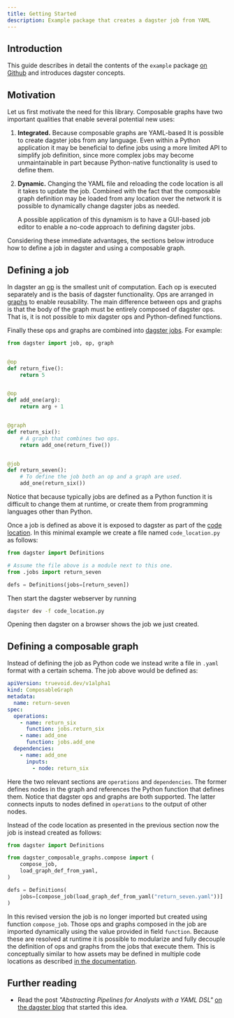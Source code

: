 ```yaml
---
title: Getting Started
description: Example package that creates a dagster job from YAML
---
```


## Introduction

This guide describes in detail the contents of the `example` package [on Github](https://github.com/truevoid-development/dagster-composable-graphs/tree/feat/add-docs/example)
and introduces dagster concepts.

## Motivation

Let us first motivate the need for this library. Composable graphs
have two important qualities that enable several potential new uses:

1. **Integrated.** Because composable graphs are YAML-based It is possible to
   create dagster jobs from any language. Even within a Python application it
   may be beneficial to define jobs using a more limited API to simplify job
   definition, since more complex jobs may become unmaintainable in part
   because Python-native functionality is used to define them.
1. **Dynamic.** Changing the YAML file and reloading the code location is
   all it takes to update the job. Combined with the fact that the composable
   graph definition may be loaded from any location over the network it is
   possible to dynamically change dagster jobs as needed.

   A possible application of this dynamism is to have a GUI-based job editor to
   enable a no-code approach to defining dagster jobs.

Considering these immediate advantages, the sections below introduce how to
define a job in dagster and using a composable graph.

## Defining a job

In dagster an [op](https://docs.dagster.io/concepts/ops-jobs-graphs/ops#ops) is
the smallest unit of computation. Each op is executed separately and is the
basis of dagster functionality. Ops are arranged in [graphs](https://docs.dagster.io/concepts/ops-jobs-graphs/graphs#op-graphs)
to enable reusability. The main difference between ops and graphs is that the
body of the graph must be entirely composed of dagster ops. That is, it is not
possible to mix dagster ops and Python-defined functions.

Finally these ops and graphs are combined into [dagster jobs](https://docs.dagster.io/concepts/ops-jobs-graphs/op-jobs).
For example:

```python title="jobs.py"
from dagster import job, op, graph


@op
def return_five():
    return 5


@op
def add_one(arg):
    return arg + 1


@graph
def return_six():
    # A graph that combines two ops.
    return add_one(return_five())


@job
def return_seven():
    # To define the job both an op and a graph are used.
    add_one(return_six())
```

Notice that because typically jobs are defined as a Python function it is
difficult to change them at runtime, or create them from programming languages
other than Python.

Once a job is defined as above it is exposed to dagster as part of the [code
location](https://docs.dagster.io/concepts/code-locations). In this minimal
example we create a file named `code_location.py` as follows:

```python title="code_location.py"
from dagster import Definitions

# Assume the file above is a module next to this one.
from .jobs import return_seven

defs = Definitions(jobs=[return_seven])
```

Then start the dagster webserver by running

```bash
dagster dev -f code_location.py
```

Opening then dagster on a browser shows the job we just created.

## Defining a composable graph

Instead of defining the job as Python code we instead write a file in `.yaml`
format with a certain schema. The job above would be defined as:

```yaml title="return_seven.yaml"
apiVersion: truevoid.dev/v1alpha1
kind: ComposableGraph
metadata:
  name: return-seven
spec:
  operations:
    - name: return_six
      function: jobs.return_six
    - name: add_one
      function: jobs.add_one
  dependencies:
    - name: add_one
      inputs:
        - node: return_six
```

Here the two relevant sections are `operations` and `dependencies`. The former
defines nodes in the graph and references the Python function that defines
them. Notice that dagster ops and graphs are both supported. The latter
connects inputs to nodes defined in `operations` to the output of other nodes.

Instead of the code location as presented in the previous section now the job
is instead created as follows:

```python title="code_location.py"
from dagster import Definitions

from dagster_composable_graphs.compose import (
    compose_job,
    load_graph_def_from_yaml,
)

defs = Definitions(
    jobs=[compose_job(load_graph_def_from_yaml("return_seven.yaml"))]
)
```

In this revised version the job is no longer imported but created using
function `compose_job`. Those ops and graphs composed in the job are imported
dynamically using the value provided in field `function`. Because these are
resolved at runtime it is possible to modularize and fully decouple the
definition of ops and graphs from the jobs that execute them. This is
conceptually similar to how assets may be defined in multiple code locations as
described [in the documentation](https://docs.dagster.io/concepts/assets/software-defined-assets#defining-asset-dependencies-across-code-locations).

## Further reading

- Read the post *"Abstracting Pipelines for Analysts with a YAML DSL"* [on the
  dagster blog](https://dagster.io/blog/simplisafe-case-study) that started this idea.
